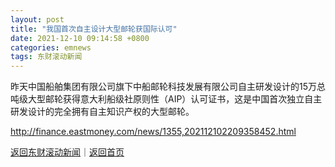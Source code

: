 ```yaml
---
layout: post
title: "我国首次自主设计大型邮轮获国际认可"
date: 2021-12-10 09:14:58 +0800
categories: emnews
tags: 东财滚动新闻
---
```


昨天中国船舶集团有限公司旗下中船邮轮科技发展有限公司自主研发设计的15万总吨级大型邮轮获得意大利船级社原则性（AIP）认可证书，这是中国首次独立自主研发设计的完全拥有自主知识产权的大型邮轮。

<http://finance.eastmoney.com/news/1355,202112102209358452.html>

[返回东财滚动新闻](//finews.withounder.com/emnews/)｜[返回首页](//finews.withounder.com/)
